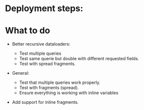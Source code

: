 # Deployment steps:

# What to do

- Better recursive dataloaders:
  - Test multiple queries
  - Test same querie but double with different requested fields.
  - Test with spread fragments.
- General:

  - Test that multiple queries work properly.
  - Test with fragments (spread).
  - Ensure everything is working with inline variables

- Add support for inline fragments.
